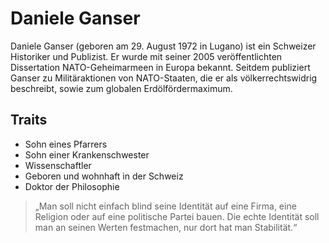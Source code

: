 # Daniele Ganser
Daniele Ganser (geboren am 29. August 1972 in Lugano) ist ein Schweizer Historiker und Publizist. Er wurde mit seiner 2005 veröffentlichten Dissertation NATO-Geheimarmeen in Europa bekannt. Seitdem publiziert Ganser zu Militäraktionen von NATO-Staaten, die er als völkerrechtswidrig beschreibt, sowie zum globalen Erdölfördermaximum.
## Traits
* Sohn eines Pfarrers
* Sohn einer Krankenschwester
* Wissenschaftler
* Geboren und wohnhaft in der Schweiz
* Doktor der Philosophie
> „Man soll nicht einfach blind seine Identität auf eine Firma, eine Religion oder auf eine politische Partei bauen. Die echte Identität soll man an seinen Werten festmachen, nur dort hat man Stabilität.“

